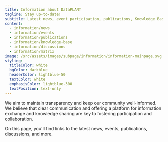 ```yaml
---
title: Information about DataPLANT
tagline: Stay up-to-date!
subtitle: Latest news, event participation, publications, Knowledge Base – here you’ll find information about DataPLANT’s latest endeavours.
content:
  - information/news
  - information/events
  - information/publications
  - information/knowledge-base
  - information/discussions
  - information/matrix
image: /src/assets/images/subpage/information/information-mainpage.svg
styling:
  titleColor: white
  bgColor: darkblue
  headerColor: lightblue-50
  textColor: white
  emphasisColor: lightblue-300
  textPosition: text-only
---
```

We aim to maintain transparency and keep our community well-informed. We believe that clear communication and offering a platform for information exchange and knowledge sharing are key to fostering participation and collaboration.

On this page, you'll find links to the latest news, events, publications, discussions, and more.
